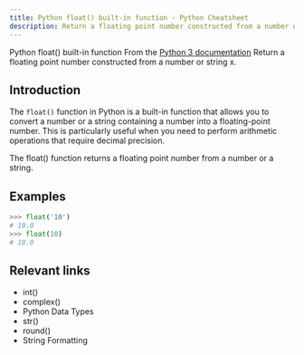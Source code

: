 ```yaml
---
title: Python float() built-in function - Python Cheatsheet
description: Return a floating point number constructed from a number or string x.
---
```


<base-title :title="frontmatter.title" :description="frontmatter.description">
Python float() built-in function
</base-title>

<base-disclaimer>
  <base-disclaimer-title>
    From the <a target="_blank" href="https://docs.python.org/3/library/functions.html#float">Python 3 documentation</a>
  </base-disclaimer-title>
  <base-disclaimer-content>
   Return a floating point number constructed from a number or string x.
  </base-disclaimer-content>
</base-disclaimer>

## Introduction

The `float()` function in Python is a built-in function that allows you to convert a number or a string containing a number into a floating-point number. This is particularly useful when you need to perform arithmetic operations that require decimal precision.

The <router-link to="/builtin/float">float()</router-link> function returns a floating point number from a number or a string.

## Examples

```python
>>> float('10')
# 10.0
>>> float(10)
# 10.0
```

## Relevant links

- <router-link :to="'/builtin/int/'">int()</router-link>
- <router-link :to="'/builtin/complex/'">complex()</router-link>
- <router-link :to="'/blog/python-data-types/'">Python Data Types</router-link>
- <router-link :to="'/builtin/str'">str()</router-link>
- <router-link :to="'/builtin/round'">round()</router-link>
- <router-link :to="'/cheatsheet/string-formatting'">String Formatting</router-link>
